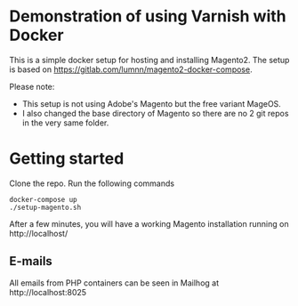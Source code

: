 # Demonstration of using Varnish with Docker

This is a simple docker setup for hosting and installing Magento2.
The setup is based on https://gitlab.com/lumnn/magento2-docker-compose.

Please note: 

- This setup is not using Adobe's Magento but the free variant MageOS.
- I also changed the base directory of Magento so there are no 2 git repos in the very same folder. 

# Getting started

Clone the repo.
Run the following commands

    docker-compose up
    ./setup-magento.sh

After a few minutes, you will have a working Magento installation running on http://localhost/

## E-mails

All emails from PHP containers can be seen in Mailhog at http://localhost:8025

